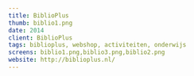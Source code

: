 ```yaml
---
title: BiblioPlus
thumb: biblio1.png
date: 2014
client: BiblioPlus
tags: biblioplus, webshop, activiteiten, onderwijs
screens: biblio1.png,biblio3.png,biblio2.png 
website: http://biblioplus.nl/
---
```

